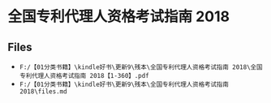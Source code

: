 # 全国专利代理人资格考试指南 2018

## Files

- `F:/【01分类书籍】\kindle好书\更新9\残本\全国专利代理人资格考试指南 2018\全国专利代理人资格考试指南 2018【1-360】.pdf`
- `F:/【01分类书籍】\kindle好书\更新9\残本\全国专利代理人资格考试指南 2018\files.md`
